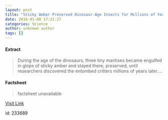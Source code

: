 ```yaml
---
layout: post
title: "Sticky Amber Preserved Dinosaur-Age Insects for Millions of Years"
date: 2016-01-08 17:21:27
categories: Science
author: unknown author
tags: []
---
```



#### Extract
>During the age of the dinosaurs, three tiny mantises became engulfed in glops of sticky amber and stayed there, preserved, until researchers discovered the entombed critters millions of years later....

#### Factsheet
>factsheet unavailable

[Visit Link](http://www.livescience.com/53311-cretaceous-mantis-amber.html)

id:  233689
